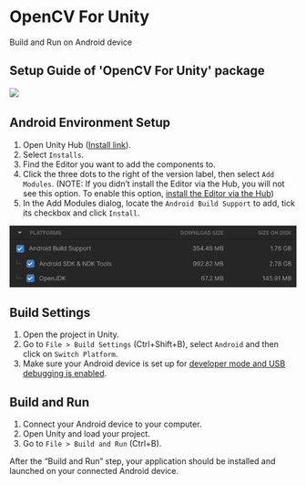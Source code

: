 # OpenCV For Unity
Build and Run on Android device

Setup Guide of 'OpenCV For Unity' package
-----
[![](http://img.youtube.com/vi/ZdyQ58rBkyo/0.jpg)](https://www.youtube.com/watch?v=ZdyQ58rBkyo)

Android Environment Setup
-----
1. Open Unity Hub ([Install link](https://unity.com/download)).
2. Select `Installs`.
3. Find the Editor you want to add the components to.
4. Click the three dots to the right of the version label, then select `Add Modules`. (NOTE: If you didn’t install the Editor via the Hub, you will not see this option. To  enable this option, [install the Editor via the Hub](https://docs.unity3d.com/2021.1/Documentation/Manual/GettingStartedInstallingHub.html))
5. In the Add Modules dialog, locate the `Android Build Support` to add, tick its checkbox and click `Install`.
   
![Alt text](image.png)

Build Settings
-----

1. Open the project in Unity.
2. Go to `File > Build Settings` (Ctrl+Shift+B), select `Android` and then click on `Switch Platform`.
3. Make sure your Android device is set up for [developer mode and USB debugging is enabled](./Android.md).

Build and Run
-----
1. Connect your Android device to your computer.
2. Open Unity and load your project.
3. Go to `File > Build and Run` (Ctrl+B). 
  
After the “Build and Run” step, your application should be installed and launched on your connected Android device.
